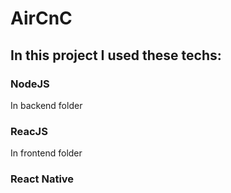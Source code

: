 # AirCnC

## In this project I used these techs:
### NodeJS
 In backend folder
### ReacJS
 In frontend folder
 ### React Native
